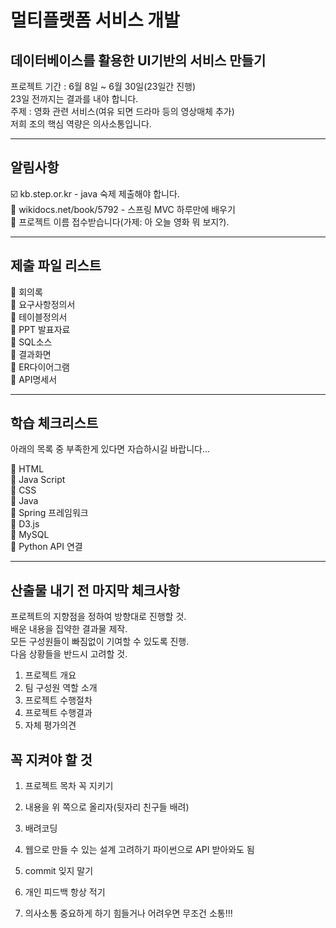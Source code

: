 # 멀티플랫폼 서비스 개발

## 데이터베이스를 활용한 UI기반의 서비스 만들기

프로젝트 기간 : 6월 8일 ~ 6월 30일(23일간 진행)  
23일 전까지는 결과를 내야 합니다.  
주제 : 영화 관련 서비스(여유 되면 드라마 등의 영상매체 추가)  
저희 조의 핵심 역량은 의사소통입니다.

---

## 알림사항

☑️ kb.step.or.kr - java 숙제 제출해야 합니다.  
🔳 wikidocs.net/book/5792 - 스프링 MVC 하루만에 배우기  
🔳 프로젝트 이름 접수받습니다(가제: 아 오늘 영화 뭐 보지?).

---

## 제출 파일 리스트

🔳 회의록  
🔳 요구사항정의서  
🔳 테이블정의서  
🔳 PPT 발표자료  
🔳 SQL소스  
🔳 결과화면  
🔳 ER다이어그램  
🔳 API명세서

---

## 학습 체크리스트

아래의 목록 중 부족한게 있다면 자습하시길 바랍니다...

🔳 HTML  
🔳 Java Script  
🔳 CSS  
🔳 Java  
🔳 Spring 프레임워크  
🔳 D3.js  
🔳 MySQL  
🔳 Python API 연결

---

## 산출물 내기 전 마지막 체크사항

프로젝트의 지향점을 정하여 방향대로 진행할 것.  
배운 내용을 집약한 결과물 제작.  
모든 구성원들이 빠짐없이 기여할 수 있도록 진행.  
다음 상황들을 반드시 고려할 것.

1. 프로젝트 개요
2. 팀 구성원 역할 소개
3. 프로젝트 수행절차
4. 프로젝트 수행결과
5. 자체 평가의견

## 꼭 지켜야 할 것

1. 프로젝트 목차 꼭 지키기

2. 내용을 위 쪽으로 올리자(뒷자리 친구들 배려)

3. 배려코딩

4. 웹으로 만들 수 있는 설계 고려하기
   파이썬으로 API 받아와도 됨

5. commit 잊지 말기

6. 개인 피드백 항상 적기

7. 의사소통 중요하게 하기
   힘들거나 어려우면 무조건 소통!!!
